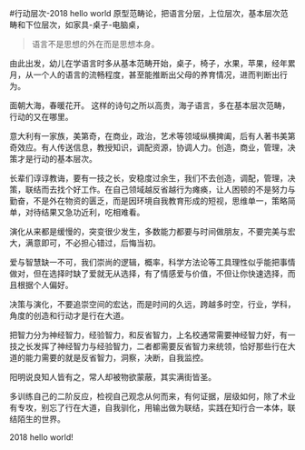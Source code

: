 #行动层次-2018 hello world
原型范畴论，把语言分层，上位层次，基本层次范畴和下位层次，如家具-桌子-电脑桌，
>语言不是思想的外在而是思想本身。

由此出发，幼儿在学语言时多从基本范畴开始，桌子，椅子，水果，苹果，经年累月，从一个人的语言的流畅程度，甚至能推断出父母的养育情况，进而判断出行为。

面朝大海，春暖花开。 这样的诗句之所以高贵，海子语言，多在基本层次范畴，行动的又在哪里。

意大利有一家族，美第奇，在商业，政治，艺术等领域纵横捭阖，后有人著书美第奇效应。有人传送信息，教授知识，调配资源，协调人力。创造，商业，管理，决策才是行动的基本层次。

长辈们谆谆教诲，要有一技之长，安稳度过余生，我们不去创造，调配，管理，决策，联结而去找个好工作。在自己领域越反省越行为瘫痪，让人困顿的不是努力与勤奋，不是外在物资的匮乏，而是因环境自我教育形成的短视，思维单一，策略简单，对待结果又急功近利，吃相难看。

演化从来都是缓慢的，突变很少发生，多数能力都要与时间做朋友，不要完美与宏大，满意即可，不必担心错过，后悔当初。

爱与智慧缺一不可，我们崇尚的逻辑，概率，科学方法论等工具理性似乎能把事情做对，但在选择时缺了爱就无从选择，有了情感爱与价值，不但让你快速选择，而且根据个人偏好。

决策与演化，不要追崇空间的宏达，而是时间的久远，跨越多时空，行业，学科，角度的创造和行动才是行在大道。

把智力分为神经智力，经验智力，和反省智力，上名校通常需要神经智力好，有一技之长发挥了神经智力与经验智力，二者都需要反省智力来统领，恰好那些行在大道的能力需要的就是反省智力，洞察，决断，自我监控。

阳明说良知人皆有之，常人却被物欲蒙蔽，其实满街皆圣。

多训练自己的二阶反应，检视自己观念从何而来，有何证据，层级如何，除了术业有专攻，别忘了行在大道，自我驯化，用输出做为联结，实践在知行合一本体，联结陌生的世界。

2018 hello world!